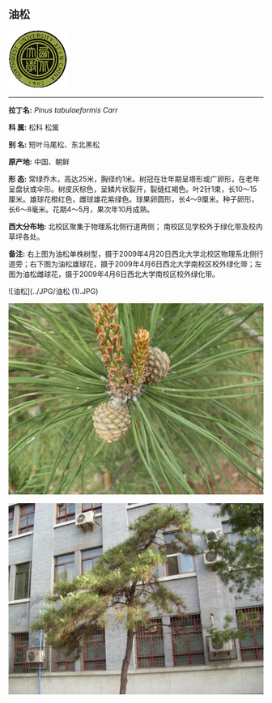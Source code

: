 ## 油松

![西北大学校园网络植物志](../JPG/nwu.gif)

---

**拉丁名:**  _Pinus tabulaeformis Carr_

**科 属:** 松科 松属

**别 名:** 短叶马尾松、东北黑松

**原产地:** 中国、朝鲜

**形  态:** 常绿乔木，高达25米，胸径约1米。树冠在壮年期呈塔形或广卵形，在老年呈盘状或伞形。树皮灰棕色，呈鳞片状裂开，裂缝红褐色。叶2针1束，长10～15厘米。雄球花橙红色，雌球雄花紫绿色。球果卵圆形，长4～9厘米。种子卵形，长6～8毫米。花期4～5月，果次年10月成熟。　　　　　　　　　　　　

**西大分布地:** 北校区聚集于物理系北侧行道两侧；  南校区见学校外于绿化带及校内草坪各处。

**备注:** 右上图为油松单株树型，摄于2009年4月20日西北大学北校区物理系北侧行道旁；右下图为油松雄球花，摄于2009年4月6日西北大学南校区校外绿化带；左图为油松雌球花，摄于2009年4月6日西北大学南校区校外绿化带。　

![油松](../JPG/油松 (1).JPG) 

![油松](../JPG/油松.JPG) 

![油松](../JPG/油松2.JPG) 

